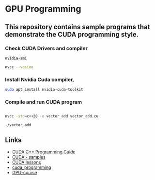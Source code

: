 # GPU Programming

## This repository contains sample programs that demonstrate the CUDA programming style.

### Check CUDA  Drivers and compiler

```bash
nvidia-smi

nvcc --vesion
```

### Install Nvidia Cuda compiler,

```bash
sudo apt install nvidia-cuda-toolkit
```

### Compile and run CUDA program

```bash

nvcc -std=c++20 -o vector_add vector_add.cu

./vector_add

```

## Links

- [CUDA C++ Programming Guide](https://docs.nvidia.com/cuda/cuda-c-programming-guide/index.html)
- [CUDA - samples](https://github.com/NVIDIA/cuda-samples)
- [CUDA lessons](https://github.com/ENCCS/cuda?tab=readme-ov-file)
- [cuda_programming](https://github.com/CoffeeBeforeArch/cuda_programming)
- [GPU-course](https://github.com/EPCCed/archer-gpu-course?tab=readme-ov-file)